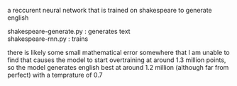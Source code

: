 a reccurent neural network that is trained on shakespeare to generate english
<br/>

shakespeare-generate.py : generates text
<br/>
shakespeare-rnn.py : trains
<br/>

there is likely some small mathematical error somewhere that I am unable to find that causes the model to start overtraining at around 1.3 million points, so the model
generates english best at around 1.2 million (although far from perfect) with a temprature of 0.7
